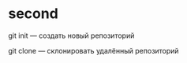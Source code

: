 # second
git init — создать новый репозиторий <br>

git clone <url> — склонировать удалённый репозиторий